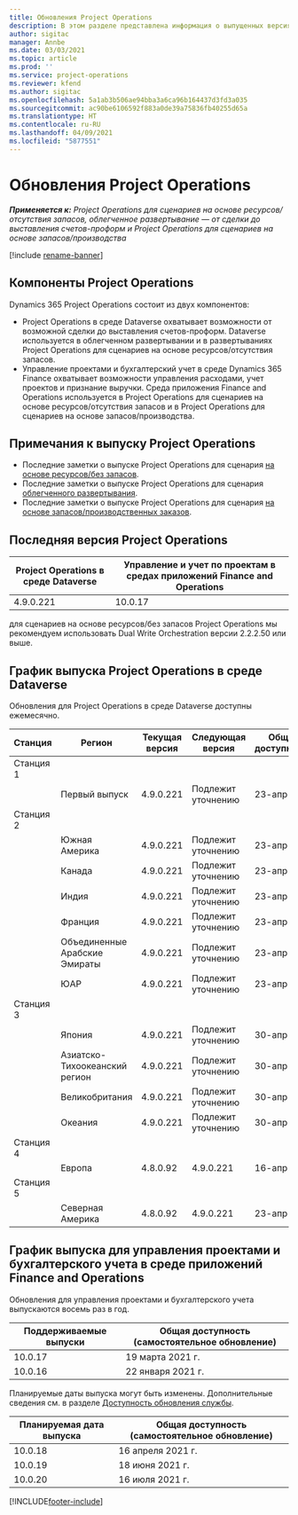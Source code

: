 ```yaml
---
title: Обновления Project Operations
description: В этом разделе представлена информация о выпущенных версиях Dynamics 365 Project Operations.
author: sigitac
manager: Annbe
ms.date: 03/03/2021
ms.topic: article
ms.prod: ''
ms.service: project-operations
ms.reviewer: kfend
ms.author: sigitac
ms.openlocfilehash: 5a1ab3b506ae94bba3a6ca96b164437d3fd3a035
ms.sourcegitcommit: ac90be6106592f883a0de39a75836fb40255d65a
ms.translationtype: HT
ms.contentlocale: ru-RU
ms.lasthandoff: 04/09/2021
ms.locfileid: "5877551"
---
```

# <a name="project-operations-updates"></a>Обновления Project Operations

_**Применяется к:** Project Operations для сценариев на основе ресурсов/отсутствия запасов, облегченное развертывание — от сделки до выставления счетов-проформ и Project Operations для сценариев на основе запасов/производства_

[!include [rename-banner](~/includes/cc-data-platform-banner.md)]

## <a name="project-operations-components"></a>Компоненты Project Operations

Dynamics 365 Project Operations состоит из двух компонентов:

- Project Operations в среде Dataverse охватывает возможности от возможной сделки до выставления счетов-проформ. Dataverse используется в облегченном развертывании и в развертываниях Project Operations для сценариев на основе ресурсов/отсутствия запасов.
- Управление проектами и бухгалтерский учет в среде Dynamics 365 Finance охватывает возможности управления расходами, учет проектов и признание выручки. Среда приложения Finance and Operations используется в Project Operations для сценариев на основе ресурсов/отсутствия запасов и в Project Operations для сценариев на основе запасов/производства.

## <a name="project-operations-release-notes"></a>Примечания к выпуску Project Operations
- Последние заметки о выпуске Project Operations для сценария [на основе ресурсов/без запасов](whats-new-apr-2021-resource-based.md).
- Последние заметки о выпуске Project Operations для сценария [облегченного развертывания](../pro/whats-new/whats-new-apr-2021-lite.md).
- Последние заметки о выпуске Project Operations для сценария [на основе запасов/производственных заказов](../prod-pma/whats-new/whats-new-mar-2021-stocked.md).

## <a name="project-operations-latest-version"></a>Последняя версия Project Operations

| Project Operations в среде Dataverse | Управление и учет по проектам в средах приложений Finance and Operations | 
| --- | --- |
| 4.9.0.221 | 10.0.17 |

для сценариев на основе ресурсов/без запасов Project Operations мы рекомендуем использовать Dual Write Orchestration версии 2.2.2.50 или выше.

## <a name="release-schedule-for-project-operations-on-dataverse-environment"></a>График выпуска Project Operations в среде Dataverse

Обновления для Project Operations в среде Dataverse доступны ежемесячно. 

| Станция   | Регион        | Текущая версия | Следующая версия | Общая доступность |
|-----------|---------------|-----------------|--------------|---------------------|
| Станция 1 |   &nbsp;      |    &nbsp;       | &nbsp;       |      &nbsp;         |
|   &nbsp;  | Первый выпуск |  4.9.0.221       | Подлежит уточнению     | 23-апр-21           |
| Станция 2 |   &nbsp;      |    &nbsp;       | &nbsp;       |      &nbsp;         |
|   &nbsp;  | Южная Америка |  4.9.0.221       | Подлежит уточнению     | 23-апр-21           |
|    &nbsp; | Канада        |  4.9.0.221       | Подлежит уточнению     | 23-апр-21           |
|   &nbsp;  | Индия         |  4.9.0.221       | Подлежит уточнению     | 23-апр-21           |
|   &nbsp;  | Франция         |  4.9.0.221       | Подлежит уточнению     | 23-апр-21           |
|   &nbsp;  | Объединенные Арабские Эмираты         |  4.9.0.221       | Подлежит уточнению     | 23-апр-21           |
|   &nbsp;  | ЮАР         |  4.9.0.221       | Подлежит уточнению     | 23-апр-21           |
| Станция 3  |      &nbsp;   |     &nbsp;      |     &nbsp;   |      &nbsp;         |
|   &nbsp;  | Япония         |  4.9.0.221       | Подлежит уточнению     | 30-апр-21           |
|   &nbsp;  | Азиатско-Тихоокеанский регион  |  4.9.0.221       | Подлежит уточнению     | 30-апр-21           |
|   &nbsp;  | Великобритания |  4.9.0.221       | Подлежит уточнению     | 30-апр-21           |
|   &nbsp;  | Океания       |  4.9.0.221       | Подлежит уточнению     | 30-апр-21           |
| Станция 4 |     &nbsp;    |     &nbsp;      |     &nbsp;   |      &nbsp;         |
|   &nbsp;  | Европа        |  4.8.0.92       | 4.9.0.221     | 16-апр-21           |
| Станция 5 |     &nbsp;    |     &nbsp;      |     &nbsp;   |      &nbsp;         |
|   &nbsp;  | Северная Америка |  4.8.0.92       | 4.9.0.221     | 23-апр-21           |

## <a name="release-schedule-for-project-management-and-accounting-in-the-finance-and-operations-apps-environment"></a>График выпуска для управления проектами и бухгалтерского учета в среде приложений Finance and Operations

Обновления для управления проектами и бухгалтерского учета выпускаются восемь раз в год.

| Поддерживаемые выпуски | Общая доступность (самостоятельное обновление) |
| --- | --- |
| 10.0.17 | 19 марта 2021 г. |
| 10.0.16 | 22 января 2021 г. |


Планируемые даты выпуска могут быть изменены. Дополнительные сведения см. в разделе [Доступность обновления службы](https://docs.microsoft.com/dynamics365/fin-ops-core/fin-ops/get-started/public-preview-releases?toc=/dynamics365/finance/toc.json).

| Планируемая дата выпуска | Общая доступность (самостоятельное обновление) |
| --- | --- |
| 10.0.18 | 16 апреля 2021 г. |
| 10.0.19 | 18 июня 2021 г. |
| 10.0.20 | 16 июля 2021 г. |


[!INCLUDE[footer-include](../includes/footer-banner.md)]
